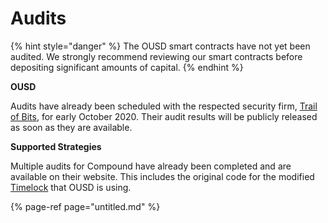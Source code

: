 # Audits

{% hint style="danger" %}
The OUSD smart contracts have not yet been audited. We strongly recommend reviewing our smart contracts before depositing significant amounts of capital.
{% endhint %}

**OUSD**

Audits have already been scheduled with the respected security firm, [Trail of Bits](https://www.trailofbits.com/), for early October 2020. Their audit results will be publicly released as soon as they are available.

**Supported Strategies**

Multiple audits for Compound have already been completed and are available on their website. This includes the original code for the modified [Timelock](../architecture/timelock.md) that OUSD is using.

{% page-ref page="untitled.md" %}





